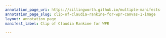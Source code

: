 ```yaml
---
annotation_page_uri: https://zillingworth.github.io/multiple-manifests-2/annotations/clip-of-claudia-rankine-for-wpr-canvas-1-image.json
annotation_page_slug: clip-of-claudia-rankine-for-wpr-canvas-1-image
layout: annotation_page
manifest_label: Clip of Claudia Rankine for WPR

---
```

